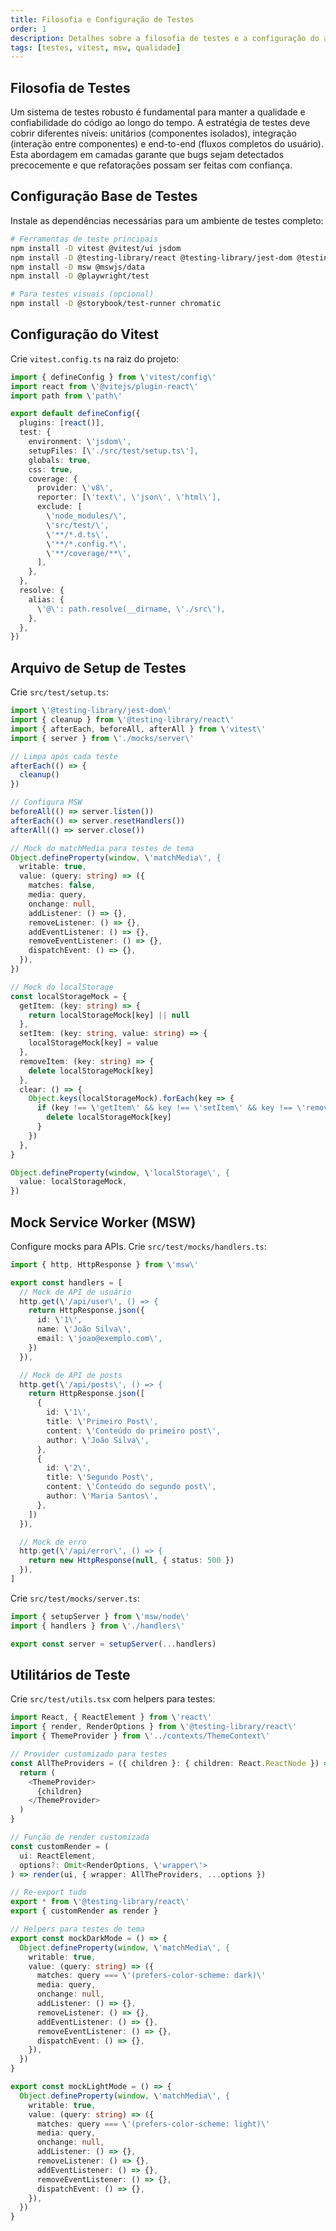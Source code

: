 ```yaml
---
title: Filosofia e Configuração de Testes
order: 1
description: Detalhes sobre a filosofia de testes e a configuração do ambiente de testes com Vitest e MSW.
tags: [testes, vitest, msw, qualidade]
---
```


## Filosofia de Testes

Um sistema de testes robusto é fundamental para manter a qualidade e confiabilidade do código ao longo do tempo. A estratégia de testes deve cobrir diferentes níveis: unitários (componentes isolados), integração (interação entre componentes) e end-to-end (fluxos completos do usuário). Esta abordagem em camadas garante que bugs sejam detectados precocemente e que refatorações possam ser feitas com confiança.

## Configuração Base de Testes

Instale as dependências necessárias para um ambiente de testes completo:

```bash
# Ferramentas de teste principais
npm install -D vitest @vitest/ui jsdom
npm install -D @testing-library/react @testing-library/jest-dom @testing-library/user-event
npm install -D msw @mswjs/data
npm install -D @playwright/test

# Para testes visuais (opcional)
npm install -D @storybook/test-runner chromatic
```

## Configuração do Vitest

Crie `vitest.config.ts` na raiz do projeto:

```typescript
import { defineConfig } from \'vitest/config\'
import react from \'@vitejs/plugin-react\'
import path from \'path\'

export default defineConfig({
  plugins: [react()],
  test: {
    environment: \'jsdom\',
    setupFiles: [\'./src/test/setup.ts\'],
    globals: true,
    css: true,
    coverage: {
      provider: \'v8\',
      reporter: [\'text\', \'json\', \'html\'],
      exclude: [
        \'node_modules/\',
        \'src/test/\',
        \'**/*.d.ts\',
        \'**/*.config.*\',
        \'**/coverage/**\',
      ],
    },
  },
  resolve: {
    alias: {
      \'@\': path.resolve(__dirname, \'./src\'),
    },
  },
})
```

## Arquivo de Setup de Testes

Crie `src/test/setup.ts`:

```typescript
import \'@testing-library/jest-dom\'
import { cleanup } from \'@testing-library/react\'
import { afterEach, beforeAll, afterAll } from \'vitest\'
import { server } from \'./mocks/server\'

// Limpa após cada teste
afterEach(() => {
  cleanup()
})

// Configura MSW
beforeAll(() => server.listen())
afterEach(() => server.resetHandlers())
afterAll(() => server.close())

// Mock do matchMedia para testes de tema
Object.defineProperty(window, \'matchMedia\', {
  writable: true,
  value: (query: string) => ({
    matches: false,
    media: query,
    onchange: null,
    addListener: () => {},
    removeListener: () => {},
    addEventListener: () => {},
    removeEventListener: () => {},
    dispatchEvent: () => {},
  }),
})

// Mock do localStorage
const localStorageMock = {
  getItem: (key: string) => {
    return localStorageMock[key] || null
  },
  setItem: (key: string, value: string) => {
    localStorageMock[key] = value
  },
  removeItem: (key: string) => {
    delete localStorageMock[key]
  },
  clear: () => {
    Object.keys(localStorageMock).forEach(key => {
      if (key !== \'getItem\' && key !== \'setItem\' && key !== \'removeItem\' && key !== \'clear\') {
        delete localStorageMock[key]
      }
    })
  },
}

Object.defineProperty(window, \'localStorage\', {
  value: localStorageMock,
})
```

## Mock Service Worker (MSW)

Configure mocks para APIs. Crie `src/test/mocks/handlers.ts`:

```typescript
import { http, HttpResponse } from \'msw\'

export const handlers = [
  // Mock de API de usuário
  http.get(\'/api/user\', () => {
    return HttpResponse.json({
      id: \'1\',
      name: \'João Silva\',
      email: \'joao@exemplo.com\',
    })
  }),

  // Mock de API de posts
  http.get(\'/api/posts\', () => {
    return HttpResponse.json([
      {
        id: \'1\',
        title: \'Primeiro Post\',
        content: \'Conteúdo do primeiro post\',
        author: \'João Silva\',
      },
      {
        id: \'2\',
        title: \'Segundo Post\',
        content: \'Conteúdo do segundo post\',
        author: \'Maria Santos\',
      },
    ])
  }),

  // Mock de erro
  http.get(\'/api/error\', () => {
    return new HttpResponse(null, { status: 500 })
  }),
]
```

Crie `src/test/mocks/server.ts`:

```typescript
import { setupServer } from \'msw/node\'
import { handlers } from \'./handlers\'

export const server = setupServer(...handlers)
```


## Utilitários de Teste

Crie `src/test/utils.tsx` com helpers para testes:

```typescript
import React, { ReactElement } from \'react\'
import { render, RenderOptions } from \'@testing-library/react\'
import { ThemeProvider } from \'../contexts/ThemeContext\'

// Provider customizado para testes
const AllTheProviders = ({ children }: { children: React.ReactNode }) => {
  return (
    <ThemeProvider>
      {children}
    </ThemeProvider>
  )
}

// Função de render customizada
const customRender = (
  ui: ReactElement,
  options?: Omit<RenderOptions, \'wrapper\'>
) => render(ui, { wrapper: AllTheProviders, ...options })

// Re-export tudo
export * from \'@testing-library/react\'
export { customRender as render }

// Helpers para testes de tema
export const mockDarkMode = () => {
  Object.defineProperty(window, \'matchMedia\', {
    writable: true,
    value: (query: string) => ({
      matches: query === \'(prefers-color-scheme: dark)\'
      media: query,
      onchange: null,
      addListener: () => {},
      removeListener: () => {},
      addEventListener: () => {},
      removeEventListener: () => {},
      dispatchEvent: () => {},
    }),
  })
}

export const mockLightMode = () => {
  Object.defineProperty(window, \'matchMedia\', {
    writable: true,
    value: (query: string) => ({
      matches: query === \'(prefers-color-scheme: light)\'
      media: query,
      onchange: null,
      addListener: () => {},
      removeListener: () => {},
      addEventListener: () => {},
      removeEventListener: () => {},
      dispatchEvent: () => {},
    }),
  })
}
```


